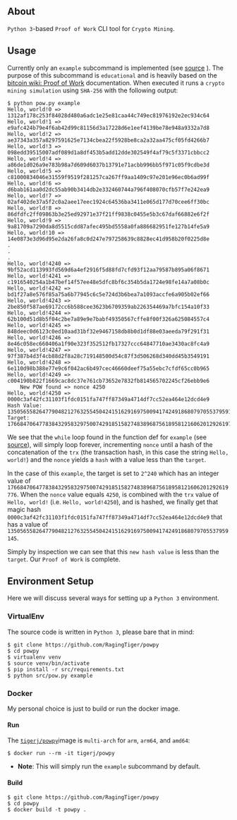 ## About
`Python 3`-based `Proof of Work` CLI tool for `Crypto Mining`.

## Usage
Currently only an `example` subcommand is implemented (see
[source](https://github.com/RagingTiger/powpy/blob/21ae75123e363706cc0582777d03a0d6b54d38ed/src/pow.py#L7-L52)
). The purpose of this subcommand is `educational` and is heavily based on the
[bitcoin wiki: Proof of Work](https://en.bitcoin.it/wiki/Proof_of_work) documentation. When executed it runs a `crypto mining simulation` using `SHA-256` with the following output:
```
$ python pow.py example
Hello, world!0 => 1312af178c253f84028d480a6adc1e25e81caa44c749ec81976192e2ec934c64
Hello, world!1 => e9afc424b79e4f6ab42d99c81156d3a17228d6e1eef4139be78e948a9332a7d8
Hello, world!2 => ae37343a357a8297591625e7134cbea22f5928be8ca2a32aa475cf05fd4266b7
Hello, world!3 => 098edd39515007adf089d1a8df453b5add12dde302549f4af79c5f3371cbbcc2
Hello, world!4 => a86de1d026a9e783b98a7d609d6037b13791e71acbb996bb5f971c05f9cdbe3d
Hello, world!5 => c81000834046e31559f9519f281257ca267ff9aa1409c97e201e96ec0b6ad99f
Hello, world!6 => d6bab161aa0d2dc55ab90b3414db2e332460744a796f408070cfb57f7e242ea9
Hello, world!7 => 02af402de37a5f2c0a2aee17eec1924c64536ba3411e065d177d70cee6ff30bc
Hello, world!8 => 86dfdfc2ff09863b3e25ed92971e37f21ff9838c0455e5b3c67daf66882e6f2f
Hello, world!9 => 9a81709a7290da8d5515cdd87afec495bd5558a0fa886682951fe127b14fe5a9
Hello, world!10 => 14e0873e3d96d95e2da26fa8c0d247e797258639c8828ec41d958b20f0225d8e
.
.
.
Hello, world!4240 => 9bf52acd113993fd569d6a4ef2916f5d88fd7cfd93f12aa79587b895a06f8671
Hello, world!4241 => c1916540254a1b47bef14f57ee48e5dfc8bf6c354b5da1724e98fe14a7a08b0c
Hello, world!4242 => bd1f27a8e576f85a75a6b77945c6c5e724d3b6bea7a1093accfe6a905b02ef66
Hello, world!4243 => 2be850f587ae69172cc6b588cee3623b6709359ab226354469a7bfc154a10f33
Hello, world!4244 => 62b100d51d8b5f04c2be7a89e9e7babf49350567cffe8f00f326a625084557c4
Hello, world!4245 => 848deec0d6123c0ed10aad31bf32e9467158db8b0d1df88e03aeeda79f291f31
Hello, world!4246 => 8e46c058ec660406a1f90e323f352512fb17327ccc64847710ae3430ac8fc4a9
Hello, world!4247 => 97f387b4d3f4cb88d2f8a28c719148500d54c87f3d506268d340dd45b3549191
Hello, world!4248 => 6e110d98b388e77e9c6f042ac6b497cec46660deef75a55ebc7cfdf65cc0b965
Hello, world!4249 => c004190b822f1669cac8dc37e761cb73652e7832fb814565702245cf26ebb9e6
    New POW found => nonce 4250
Hello, world!4250 => 0000c3af42fc31103f1fdc0151fa747ff87349a4714df7cc52ea464e12dcd4e9
Hash Value: 1350565582647790482127632554504241516291697500941742491868079705537959145
Target:     1766847064778384329583297500742918515827483896875618958121606201292619776
```
We see that the `while` loop found in the function def for `example` (see
[source](https://github.com/RagingTiger/powpy/blob/21ae75123e363706cc0582777d03a0d6b54d38ed/src/pow.py#L7-L52)),
will simply loop forever, incrementing `nonce` until a hash of the concatenation
of the `trx` (the transaction hash, in this case the string `Hello, world!`)
and the `nonce` yields a `hash` with a value less than the `target`.

In the case of this `example`, the target is set to `2^240` which has an integer
value of
`1766847064778384329583297500742918515827483896875618958121606201292619776`.
When the `nonce` value equals `4250`, is combined with the `trx` value of
`Hello, world!` (i.e. `Hello, world!4250`), and is hashed, we finally get that
magic hash `0000c3af42fc31103f1fdc0151fa747ff87349a4714df7cc52ea464e12dcd4e9`
that has a value of
`1350565582647790482127632554504241516291697500941742491868079705537959145`.

Simply by inspection we can see that this `new hash value` is less than the
`target`. Our `Proof of Work` is complete.

## Environment Setup
Here we will discuss several ways for setting up a `Python 3` environment.

### VirtualEnv
The source code is written in `Python 3`, please bare that in mind:
```
$ git clone https://github.com/RagingTiger/powpy
$ cd powpy
$ virtualenv venv
$ source venv/bin/activate
$ pip install -r src/requirements.txt
$ python src/pow.py example
```

### Docker
My personal choice is just to build or run the docker image.

#### Run
The [`tigerj/powpy`](https://hub.docker.com/r/tigerj/powpy)image is
`multi-arch` for `arm`, `arm64`, and `amd64`:
```
$ docker run --rm -it tigerj/powpy
```
+ **Note**: This will simply run the `example` subcommand by default.

#### Build
```
$ git clone https://github.com/RagingTiger/powpy
$ cd powpy
$ docker build -t powpy .
```
